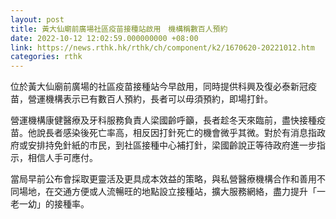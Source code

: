 ```yaml
---
layout: post
title: 黃大仙廟前廣場社區疫苗接種站啟用　機構稱數百人預約
date: 2022-10-12 12:02:59.000000000 +08:00
link: https://news.rthk.hk/rthk/ch/component/k2/1670620-20221012.htm
categories: rthk
---
```


位於黃大仙廟前廣場的社區疫苗接種站今早啟用，同時提供科興及復必泰新冠疫苗，營運機構表示已有數百人預約，長者可以毋須預約，即場打針。

營運機構康健醫療及牙科服務負責人梁國齡呼籲，長者趁冬天來臨前，盡快接種疫苗。他說長者感染後死亡率高，相反因打針死亡的機會微乎其微。對於有消息指政府或安排持免針紙的市民，到社區接種中心補打針，梁國齡說正等待政府進一步指示，相信人手可應付。

當局早前公布會採取更靈活及更具成本效益的策略，與私營醫療機構合作和善用不同場地，在交通方便或人流暢旺的地點設立接種站，擴大服務網絡，盡力提升「一老一幼」的接種率。
